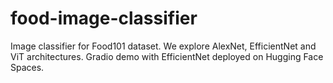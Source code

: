 # food-image-classifier
Image classifier for Food101 dataset. We explore AlexNet, EfficientNet and ViT architectures. Gradio demo with EfficientNet deployed on Hugging Face Spaces.
